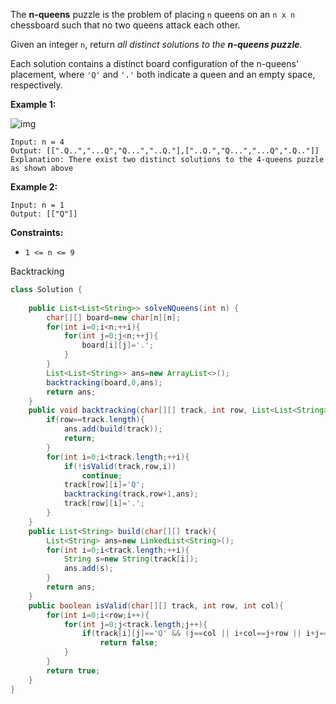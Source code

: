 The **n-queens** puzzle is the problem of placing `n` queens on an `n x n` chessboard such that no two queens attack each other.

Given an integer `n`, return *all distinct solutions to the **n-queens puzzle***.

Each solution contains a distinct board configuration of the n-queens' placement, where `'Q'` and `'.'` both indicate a queen and an empty space, respectively.

 

**Example 1:**

![img](https://assets.leetcode.com/uploads/2020/11/13/queens.jpg)

```
Input: n = 4
Output: [[".Q..","...Q","Q...","..Q."],["..Q.","Q...","...Q",".Q.."]]
Explanation: There exist two distinct solutions to the 4-queens puzzle as shown above
```

**Example 2:**

```
Input: n = 1
Output: [["Q"]]
```

 

**Constraints:**

- `1 <= n <= 9`

Backtracking

```java
class Solution {
    
    public List<List<String>> solveNQueens(int n) {
        char[][] board=new char[n][n];
        for(int i=0;i<n;++i){
            for(int j=0;j<n;++j){
                board[i][j]='.';
            }
        }
        List<List<String>> ans=new ArrayList<>();
        backtracking(board,0,ans);
        return ans;
    }
    public void backtracking(char[][] track, int row, List<List<String>> ans){
        if(row==track.length){
            ans.add(build(track));
            return;
        }
        for(int i=0;i<track.length;++i){
            if(!isValid(track,row,i))
                continue;
            track[row][i]='Q';
            backtracking(track,row+1,ans);
            track[row][i]='.';
        }
    }
    public List<String> build(char[][] track){
        List<String> ans=new LinkedList<String>();
        for(int i=0;i<track.length;++i){
            String s=new String(track[i]);
            ans.add(s);
        }
        return ans;
    }
    public boolean isValid(char[][] track, int row, int col){
        for(int i=0;i<row;i++){
            for(int j=0;j<track.length;j++){
                if(track[i][j]=='Q' && (j==col || i+col==j+row || i+j==col+row ))
                    return false;
            }
        }
        return true;
    }
}
```

